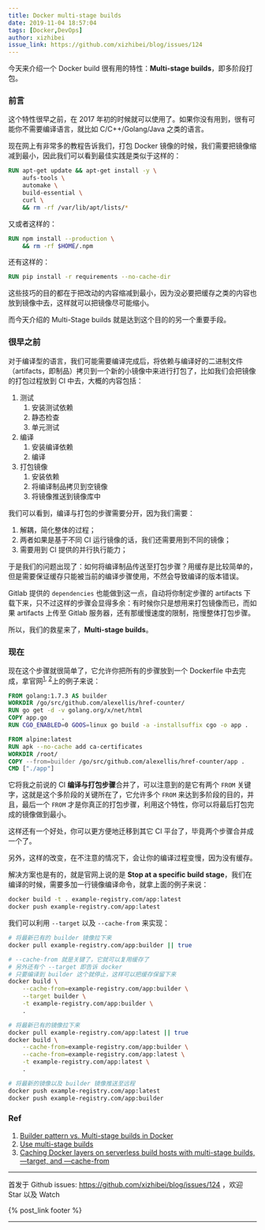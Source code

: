 ```yaml
---
title: Docker multi-stage builds
date: 2019-11-04 18:57:04
tags: [Docker,DevOps]
author: xizhibei
issue_link: https://github.com/xizhibei/blog/issues/124
---
```

<!-- en_title: use-docker-multi-stage-builds -->

今天来介绍一个 Docker build 很有用的特性：**Multi-stage builds**，即多阶段打包。

### 前言

这个特性很早之前，在 2017 年初的时候就可以使用了。如果你没有用到，很有可能你不需要编译语言，就比如 C/C++/Golang/Java 之类的语言。

现在网上有非常多的教程告诉我们，打包 Docker 镜像的时候，我们需要把镜像缩减到最小，因此我们可以看到最佳实践是类似于这样的：

```Dockerfile
RUN apt-get update && apt-get install -y \
    aufs-tools \
    automake \
    build-essential \
    curl \
    && rm -rf /var/lib/apt/lists/*
```

又或者这样的：

```Dockerfile
RUN npm install --production \
    && rm -rf $HOME/.npm
```

还有这样的：

```Dockerfile
RUN pip install -r requirements --no-cache-dir
```

这些技巧的目的都在于把改动的内容缩减到最小，因为没必要把缓存之类的内容也放到镜像中去，这样就可以把镜像尽可能缩小。

而今天介绍的 Multi-Stage builds 就是达到这个目的的另一个重要手段。

### 很早之前

对于编译型的语言，我们可能需要编译完成后，将依赖与编译好的二进制文件（artifacts，即制品）拷贝到一个新的小镜像中来进行打包了，比如我们会把镜像的打包过程放到 CI 中去，大概的内容包括：

1.  测试
    1.  安装测试依赖
    2.  静态检查
    3.  单元测试
2.  编译
    1.  安装编译依赖
    2.  编译
3.  打包镜像
    1.  安装依赖
    2.  将编译制品拷贝到空镜像
    3.  将镜像推送到镜像库中

我们可以看到，编译与打包的步骤需要分开，因为我们需要：

1.  解耦，简化整体的过程；
2.  两者如果是基于不同 CI 运行镜像的话，我们还需要用到不同的镜像；
3.  需要用到 CI 提供的并行执行能力；

于是我们的问题出现了：如何将编译制品传送至打包步骤？用缓存是比较简单的，但是需要保证缓存只能被当前的编译步骤使用，不然会导致编译的版本错误。

Gitlab 提供的 `dependencies` 也能做到这一点，自动将你制定步骤的 artifacts 下载下来，只不过这样的步骤会显得多余：有时候你只是想用来打包镜像而已，而如果 artifacts 上传至 Gitlab 服务器，还有那缓慢速度的限制，拖慢整体打包步骤。

所以，我们的救星来了，**Multi-stage builds**。

### 现在

现在这个步骤就很简单了，它允许你把所有的步骤放到一个 Dockerfile 中去完成，拿官网<sup>[1], [2]</sup>上的例子来说：

```Dockerfile
FROM golang:1.7.3 AS builder
WORKDIR /go/src/github.com/alexellis/href-counter/
RUN go get -d -v golang.org/x/net/html  
COPY app.go    .
RUN CGO_ENABLED=0 GOOS=linux go build -a -installsuffix cgo -o app .

FROM alpine:latest  
RUN apk --no-cache add ca-certificates
WORKDIR /root/
COPY --from=builder /go/src/github.com/alexellis/href-counter/app .
CMD ["./app"] 
```

它将我之前说的 CI **编译与打包步骤**合并了，可以注意到的是它有两个 `FROM` 关键字，这就是这个多阶段的关键所在了，它允许多个 `FROM` 来达到多阶段的目的，并且，最后一个 `FROM` 才是你真正的打包步骤，利用这个特性，你可以将最后打包完成的镜像做到最小。

这样还有一个好处，你可以更方便地迁移到其它 CI 平台了，毕竟两个步骤合并成一个了。

另外，这样的改变，在不注意的情况下，会让你的编译过程变慢，因为没有缓存。

解决方案也是有的，就是官网上说的是 **Stop at a specific build stage**，我们在编译的时候，需要多加一行镜像编译命令，就拿上面的例子来说：

```bash
docker build -t . example-registry.com/app:latest
docker push example-registry.com/app:latest
```

我们可以利用 `--target` 以及 `--cache-from` 来实现：

```bash
# 将最新已有的 builder 镜像拉下来
docker pull example-registry.com/app:builder || true

# --cache-from 就是关键了，它就可以复用缓存了
# 另外还有个 --target 即告诉 docker 
# 只要编译到 builder 这个就停止，这样可以把缓存保留下来
docker build \
    --cache-from=example-registry.com/app:builder \
    --target builder \
    -t example-registry.com/app:builder \
    .

# 将最新已有的镜像拉下来
docker pull example-registry.com/app:latest || true
docker build \
    --cache-from=example-registry.com/app:builder \
    --cache-from=example-registry.com/app:latest \
    -t example-registry.com/app:latest \
    .

# 将最新的镜像以及 builder 镜像推送至远程
docker push example-registry.com/app:latest
docker push example-registry.com/app:builder
```

### Ref

1.  [Builder pattern vs. Multi-stage builds in Docker][1]
2.  [Use multi-stage builds][2] 
3.  [Caching Docker layers on serverless build hosts with multi-stage builds, —target, and —cache-from][3]

[1]: https://blog.alexellis.io/mutli-stage-docker-builds/

[2]: https://docs.docker.com/develop/develop-images/multistage-build/

[3]: https://andrewlock.net/caching-docker-layers-on-serverless-build-hosts-with-multi-stage-builds---target,-and---cache-from/


***
首发于 Github issues: https://github.com/xizhibei/blog/issues/124 ，欢迎 Star 以及 Watch

{% post_link footer %}
***